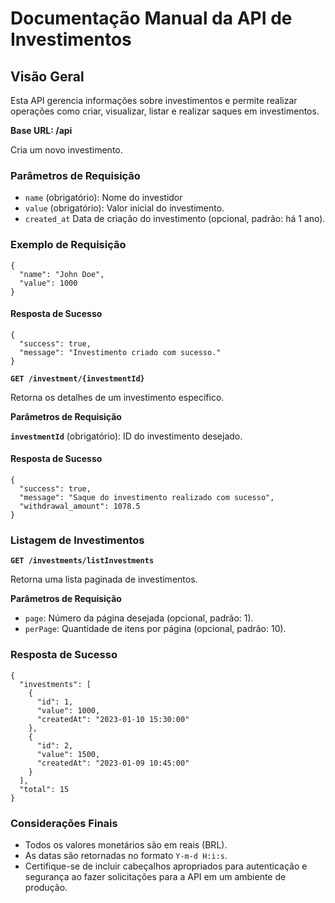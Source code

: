 # Documentação Manual da API de Investimentos

## Visão Geral

Esta API gerencia informações sobre investimentos e permite realizar operações como criar, visualizar, listar e realizar saques em investimentos.

**Base URL: /api**

Cria um novo investimento.

### Parâmetros de Requisição
* `name` (obrigatório): Nome do investidor
* `value` (obrigatório): Valor inicial do investimento.
* `created_at`  Data de criação do investimento (opcional, padrão: há 1 ano).

### Exemplo de Requisição
```
{
  "name": "John Doe",
  "value": 1000
}
```
#### Resposta de Sucesso

```
{
  "success": true,
  "message": "Investimento criado com sucesso."
}
```

**`GET /investment/{investmentId}`**

Retorna os detalhes de um investimento específico.

**Parâmetros de Requisição**

**`investmentId`** (obrigatório): ID do investimento desejado.

#### Resposta de Sucesso
```
{
  "success": true,
  "message": "Saque do investimento realizado com sucesso",
  "withdrawal_amount": 1078.5
}
```

### Listagem de Investimentos

**`GET /investments/listInvestments`**

Retorna uma lista paginada de investimentos.

**Parâmetros de Requisição**

* `page`: Número da página desejada (opcional, padrão: 1).
* `perPage`: Quantidade de itens por página (opcional, padrão: 10).

### Resposta de Sucesso
```
{
  "investments": [
    {
      "id": 1,
      "value": 1000,
      "createdAt": "2023-01-10 15:30:00"
    },
    {
      "id": 2,
      "value": 1500,
      "createdAt": "2023-01-09 10:45:00"
    }
  ],
  "total": 15
}

```

### Considerações Finais

* Todos os valores monetários são em reais (BRL).
* As datas são retornadas no formato `Y-m-d H:i:s`.
* Certifique-se de incluir cabeçalhos apropriados para autenticação e segurança ao fazer solicitações para a API em um ambiente de produção.

